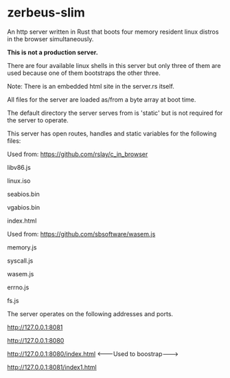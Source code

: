 # zerbeus-slim
An http server written in Rust that boots four memory resident linux distros in the browser simultaneously.

**This is not a production server.**

There are four available linux shells in this server but only three of them are used because one of them bootstraps the other three.

Note: There is an embedded html site in the server.rs itself.

All files for the server are loaded as/from a byte array at boot time.

The default directory the server serves from is 'static' but is not required for the server to operate.

This server has open routes, handles and static variables for the following files:

Used from: https://github.com/rslay/c_in_browser

libv86.js

linux.iso

seabios.bin

vgabios.bin

index.html

Used from: https://github.com/sbsoftware/wasem.js

memory.js

syscall.js

wasem.js

errno.js

fs.js

The server operates on the following addresses and ports.

http://127.0.0.1:8081

http://127.0.0.1:8080

http://127.0.0.1:8080/index.html <---Used to boostrap--->

http://127.0.0.1:8081/index1.html
